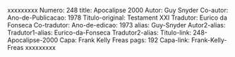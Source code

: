 xxxxxxxxx
Numero: 248
title: Apocalipse 2000
Autor: Guy Snyder
Co-autor: 
Ano-de-Publicacao: 1978
Titulo-original: Testament XXI
Tradutor: Eurico da Fonseca
Co-tradutor: 
Ano-de-edicao: 1973
alias: Guy-Snyder
Autor2-alias: 
Tradutor1-alias: Eurico-da-Fonseca
Tradutor2-alias: 
Titulo-link: 248-Apocalipse-2000
Capa: Frank Kelly Freas
pags: 192
Capa-link: Frank-Kelly-Freas
xxxxxxxxx